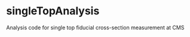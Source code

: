 singleTopAnalysis
=================

Analysis code for single top fiducial cross-section measurement at CMS
